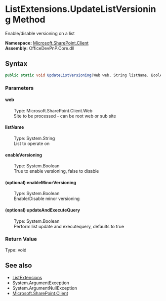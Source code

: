 # ListExtensions.UpdateListVersioning Method  
 Enable/disable versioning on a list   

**Namespace:** [Microsoft.SharePoint.Client](Microsoft.SharePoint.Client.md)  
**Assembly:** OfficeDevPnP.Core.dll  
## Syntax
```C#
public static void UpdateListVersioning(Web web, String listName, Boolean enableVersioning, Boolean enableMinorVersioning, Boolean updateAndExecuteQuery)
```
### Parameters
#### web  
&emsp;&emsp;Type: Microsoft.SharePoint.Client.Web  
&emsp;&emsp;Site to be processed - can be root web or sub site  

  

#### listName  
&emsp;&emsp;Type: System.String  
&emsp;&emsp;List to operate on  

  

#### enableVersioning  
&emsp;&emsp;Type: System.Boolean  
&emsp;&emsp;True to enable versioning, false to disable  

  

#### (optional) enableMinorVersioning  
&emsp;&emsp;Type: System.Boolean  
&emsp;&emsp;Enable/Disable minor versioning  

  

#### (optional) updateAndExecuteQuery  
&emsp;&emsp;Type: System.Boolean  
&emsp;&emsp;Perform list update and executequery, defaults to true  

  

### Return Value
Type: void  

## See also
- [ListExtensions](Microsoft.SharePoint.Client.ListExtensions.md) 
- System.ArgumentException
- System.ArgumentNullException
- [Microsoft.SharePoint.Client](Microsoft.SharePoint.Client.md) 
